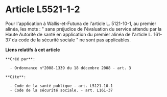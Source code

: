 # Article L5521-1-2

Pour l'application à Wallis-et-Futuna de l'article L. 5121-10-1, au premier alinéa, les mots : " sans préjudice de
l'évaluation du service attendu par la Haute Autorité de santé en application du premier alinéa de l'article L. 161-37 du
code de la sécurité sociale " ne sont pas applicables.

**Liens relatifs à cet article**

	**Créé par**:

	  - Ordonnance n°2008-1339 du 18 décembre 2008 - art. 3

	**Cite**:

	  - Code de la santé publique - art. L5121-10-1
	  - Code de la sécurité sociale. - art. L161-37
